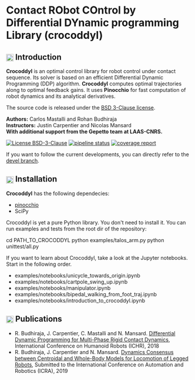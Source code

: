 Contact RObot COntrol by Differential DYnamic programming Library (crocoddyl)
===============================================

## <img align="center" height="20" src="https://i.imgur.com/vAYeCzC.png"/> Introduction

**Crocoddyl** is an optimal control library for robot control under contact sequence. Its solver is based on an efficient Differential Dynamic Programming (DDP) algorithm. **Crocoddyl** computes optimal trajectories along to optimal feedback gains. It uses **Pinocchio** for fast computation of robot dynamics and its analytical derivatives.

The source code is released under the [BSD 3-Clause license](LICENSE).

**Authors:** Carlos Mastalli and Rohan Budhiraja <br />
**Instructors:** Justin Carpentier and Nicolas Mansard <br />
**With additional support from the Gepetto team at LAAS-CNRS.**

[![License BSD-3-Clause](https://img.shields.io/badge/license-BSD--3--Clause-blue.svg?style=flat)](https://tldrlegal.com/license/bsd-3-clause-license-%28revised%29#fulltext)
[![pipeline status](https://gepgitlab.laas.fr/loco-3d/cddp/badges/master/pipeline.svg)](https://gepgitlab.laas.fr/loco-3d/cddp/commits/master)
[![coverage report](https://gepgitlab.laas.fr/loco-3d/cddp/badges/master/coverage.svg)](https://gepgitlab.laas.fr/loco-3d/cddp/commits/master)

If you want to follow the current developments, you can directly refer to the [devel branch](https://gepgitlab.laas.fr/loco-3d/cddp/tree/devel).


## <img align="center" height="20" src="https://i.imgur.com/x1morBF.png"/> Installation
**Crocoddyl** has the following dependecies:

* [pinocchio](https://github.com/stack-of-tasks/pinocchio)
* SciPy

Crocoddyl is yet a pure Python library. You don't need to install it. You can run examples and tests from the root dir of the repository:

cd PATH_TO_CROCODDYL
python examples/talos_arm.py
python unittest/all.py

If you want to learn about Crocoddyl, take a look at the Jupyter notebooks. Start in the following order.
- examples/notebooks/unicycle_towards_origin.ipynb
- examples/notebooks/cartpole_swing_up.ipynb
- examples/notebooks/manipulator.ipynb
- examples/notebooks/bipedal_walking_from_foot_traj.ipynb
- examples/notebooks/introduction_to_crocoddyl.ipynb

## <img align="center" height="20" src="http://www.pvhc.net/img205/oohmbjfzlxapxqbpkawx.png"/> Publications
- R. Budhiraja, J. Carpentier, C. Mastalli and N. Mansard. [Differential Dynamic Programming for Multi-Phase Rigid Contact Dynamics](https://hal.archives-ouvertes.fr/hal-01851596/document), International Conference on Humanoid Robots (ICHR), 2018
- R. Budhiraja, J. Carpentier and N. Mansard. [Dynamics Consensus between Centroidal and Whole-Body Models for Locomotion of Legged Robots](https://hal.laas.fr/hal-01875031/document), Submitted to the International Conference on Automation and Robotics (ICRA), 2019
